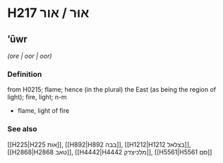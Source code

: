# H217 אוּר / אור

## ʼûwr

_(ore | oor | oor)_

### Definition

from H0215; flame; hence (in the plural) the East (as being the region of light); fire, light; n-m

- flame, light of fire

### See also

[[H225|H225 אות]], [[H892|H892 בבה]], [[H1212|H1212 בצלאל]], [[H2868|H2868 טאב]], [[H4442|H4442 מלכיצדק]], [[H5561|H5561 סם]]
